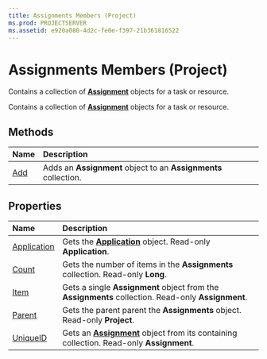 ```yaml
---
title: Assignments Members (Project)
ms.prod: PROJECTSERVER
ms.assetid: e920a080-4d2c-fe0e-f397-21b361816522
---
```



# Assignments Members (Project)
Contains a collection of  **[Assignment](assignment-object-project.md)** objects for a task or resource.

Contains a collection of  **[Assignment](assignment-object-project.md)** objects for a task or resource.


## Methods



|**Name**|**Description**|
|:-----|:-----|
|[Add](assignments-add-method-project.md)|Adds an  **Assignment** object to an **Assignments** collection.|

## Properties



|**Name**|**Description**|
|:-----|:-----|
|[Application](assignments-application-property-project.md)|Gets the  **[Application](application-object-project.md)** object. Read-only **Application**.|
|[Count](assignments-count-property-project.md)|Gets the number of items in the  **Assignments** collection. Read-only **Long**.|
|[Item](assignments-item-property-project.md)|Gets a single  **Assignment** object from the **Assignments** collection. Read-only **Assignment**.|
|[Parent](assignments-parent-property-project.md)|Gets the parent parent the  **Assignments** object. Read-only **Project**.|
|[UniqueID](assignments-uniqueid-property-project.md)|Gets an  **[Assignment](assignment-object-project.md)** object from its containing collection. Read-only **Assignment**.|

